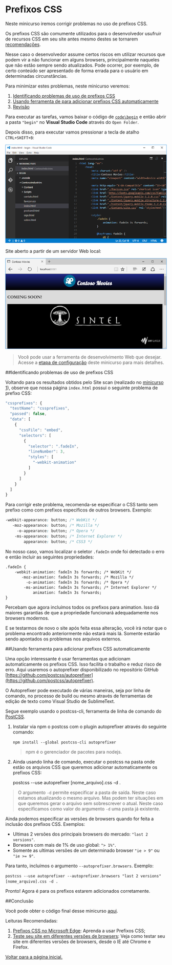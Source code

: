Prefixos CSS
========================================
Neste minicurso iremos corrigir problemas no uso de prefixos CSS. 

Os prefixos CSS são comumente utilizados para o desenvolvedor usufruir de recursos CSS em seu site antes mesmo destes se tornarem [recomendações](http://www.w3.org/Consortium/Process/Process-19991111/tr.html#RecsCR). 

Nesse caso o desenvolvedor assume certos riscos em utilizar recursos que podem vir a não funcionar em alguns browsers, principalmente naqueles que não estão sempre sendo atualizados. Pode ocorrer, por exemplo, de certo conteúdo ser apresentado de forma errada para o usuário em determinadas circunstâncias.

Para minimizar estes problemas, neste minicurso veremos:

1. [Identificando problemas de uso de prefixos CSS](#Task1)
1. [Usando ferramenta de para adicionar prefixos CSS automaticamente](#Task2)
1. [Revisão](#Review)

Para executar as tarefas, vamos baixar o código de [`code\begin`](./code/begin) e então abrir a pasta `"begin"` no **Visual Studio Code** através do `Open Folder`.

Depois disso, para executar vamos pressionar a tecla de atalho `CTRL+SHIFT+B`:

![Abrir projeto no Visual Studio Code](./images/run_visualstudiocode_project.png)

Site aberto a partir de um servidor Web local:

![Executar site no servidor Web local](./images/site_local_webserver.png)

> Você pode usar a ferramenta de desenvolvimento Web que desejar. Acesse a [etapa de configuração](../_setup) deste minicurso para mais detalhes.

<p name="Task1" />
##Identificando problemas de uso de prefixos CSS

Voltando para os resultados obtidos pelo Site scan (realizado no [minicurso 1](../rendermode/)), observe que nossa página `index.html` possui o seguinte problema de prefixo CSS:

````Javascript
"cssprefixes": {
  "testName": "cssprefixes",
  "passed": false,
  "data": [
	{
	  "cssFile": "embed",
      "selectors": [
        {
          "selector": ".fadeIn",
          "lineNumber": 3,
          "styles": [
            "-webkit-animation"
          ]
        }
      ]
    }
  ]
}
````

Para corrigir este problema, recomenda-se especificar o CSS tanto sem prefixo como com prefixos específicos de outros browsers. Exemplo:

````CSS
-webkit-appearance: button; /* WebKit */
   -moz-appearance: button; /* Mozilla */
     -o-appearance: button; /* Opera */
    -ms-appearance: button; /* Internet Explorer */
        appearance: button; /* CSS3 */
````

No nosso caso, vamos localizar o seletor `.fadeIn` onde foi detectado o erro e então incluir as seguintes propriedades:

	.fadeIn {
        -webkit-animation: fadeIn 3s forwards; /* WebKit */
           -moz-animation: fadeIn 3s forwards; /* Mozilla */
             -o-animation: fadeIn 3s forwards; /* Opera */
            -ms-animation: fadeIn 3s forwards; /* Internet Explorer */
                animation: fadeIn 3s forwards;
    }

Percebam que agora incluímos todos os prefixos para animation. Isso dá maiores garantias de que a propriedade funcionará adequadamente nos browsers modernos.

E se testarmos de novo o site após feita essa alteração, você irá notar que o problema encontrado anteriormente não estará mais lá. Somente estarão sendo apontados os problemas nos arquivos externos.
  
<p name="Task2" />
##Usando ferramenta para adicionar prefixos CSS automaticamente

Uma opção interessante é usar ferramentas que adicionam automaticamente os prefixos CSS. Isso facilita o trabalho e reduz risco de erro. Aqui usaremos o autoprefixer disponibilizado no repositório GitHub [https://github.com/postcss/autoprefixer](https://github.com/postcss/autoprefixer).

O Autoprefixer pode executado de várias maneiras, seja por linha de comando, no processo de build ou mesmo através de ferramentas de edição de texto como Visual Studio de SublimeText.

Segue exemplo usando o postcss-cli, ferramenta de linha de comando do [PostCSS](https://github.com/postcss/postcss).
 
1. Instalar via npm o postcss com o plugin autoprefixer através do seguinte comando:

	`npm install --global postcss-cli autoprefixer`

	> npm é o gerenciador de pacotes para nodejs.

2. Ainda usando linha de comando, executar o postcss na pasta onde estão os arquivos CSS que queremos adicionar automaticamente os prefixos CSS:

	postcss --use autoprefixer [nome_arquivo].css -d .

> O argumento `-d` permite especificar a pasta de saída. Neste caso estamos atualizando o mesmo arquivo. Mas podem ter situações em que queremos gerar o arquivo sem sobrescrever o atual. Neste caso especificamos como valor do argumento `-d` uma pasta já existente. 
	
Ainda podemos especificar as versões de browsers quando for feita a inclusão dos prefixos CSS. Exemplos:

- Ultimas 2 versões dos principais browsers do mercado: `"last 2 versions"`.
- Borwsers com mais de 1% de uso global: `"> 1%"`.
- Somente as ultimas versões de um determinado browser `"ie > 9"` ou `"ie >= 9"`.

Para tanto, incluímos o argumento `--autoprefixer.browsers`. Exemplo:

`postcss --use autoprefixer --autoprefixer.browsers "last 2 versions" [nome_arquivo].css -d .`

Pronto! Agora é para os prefixos estarem adicionados corretamente.

<p name="Review"/>
##Conclusão

Você pode obter o código final desse minicurso [aqui](./code/end).

Leituras Recomendadas:

1. [Prefixos CSS no Microsoft Edge](http://talkitbr.com/2015/08/19/prefixos-css-no-microsoft-edge/): Aprenda a usar Prefixos CSS;
2. [Teste seu site em diferentes versões de browsers](http://talkitbr.com/2015/09/01/teste-seu-site-em-diferentes-versoes-de-browsers/): Veja como testar seu site em diferentes versões de browsers, desde o IE até Chrome e Firefox. 

[Voltar para a página inicial.](http://joaocunhaeld.github.io/interoperable-web-development)